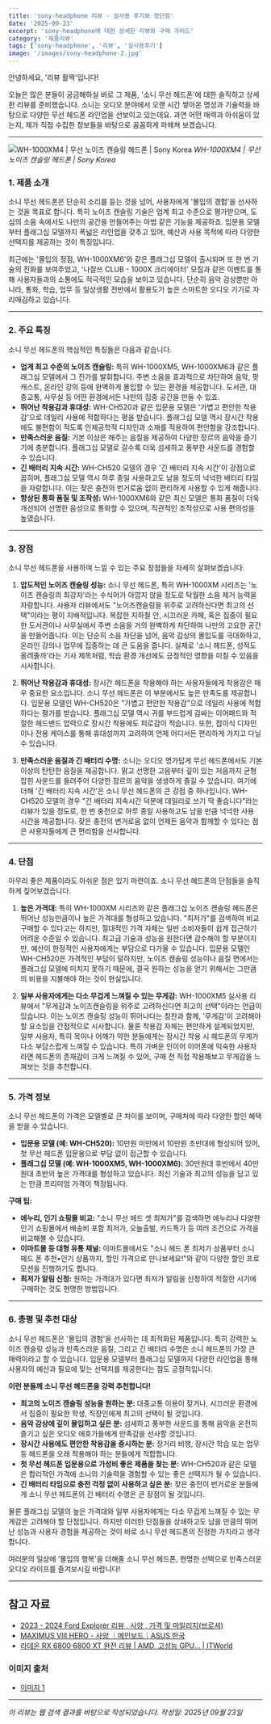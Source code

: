 ```yaml
---
title: 'sony-headphone 리뷰 - 실사용 후기와 장단점'
date: '2025-09-23'
excerpt: 'sony-headphone에 대한 상세한 리뷰와 구매 가이드'
category: '제품리뷰'
tags: ['sony-headphone', '리뷰', '실사용후기']
image: '/images/sony-headphone-2.jpg'
---
```


안녕하세요, '리뷰 활짝'입니다!

오늘은 많은 분들이 궁금해하실 바로 그 제품, '소니 무선 헤드폰'에 대한 솔직하고 상세한 리뷰를 준비했습니다. 소니는 오디오 분야에서 오랜 시간 쌓아온 명성과 기술력을 바탕으로 다양한 무선 헤드폰 라인업을 선보이고 있는데요. 과연 어떤 매력과 아쉬움이 있는지, 제가 직접 수집한 정보들을 바탕으로 꼼꼼하게 파헤쳐 보겠습니다.

---

![WH-1000XM4 | 무선 노이즈 캔슬링 헤드폰 | Sony Korea](/images/sony-headphone-2.jpg)
*WH-1000XM4 | 무선 노이즈 캔슬링 헤드폰 | Sony Korea*

### 1. 제품 소개

소니 무선 헤드폰은 단순히 소리를 듣는 것을 넘어, 사용자에게 '몰입의 경험'을 선사하는 것을 목표로 합니다. 특히 노이즈 캔슬링 기술은 업계 최고 수준으로 평가받으며, 도심의 소음 속에서도 나만의 공간을 만들어주는 마법 같은 기능을 제공하죠. 입문용 모델부터 플래그십 모델까지 폭넓은 라인업을 갖추고 있어, 예산과 사용 목적에 따라 다양한 선택지를 제공하는 것이 특징입니다.

최근에는 '몰입의 정점, WH-1000XM6'와 같은 플래그십 모델이 출시되며 또 한 번 기술의 진화를 보여주었고, '나잘쓰 CLUB - 1000X 크리에이터' 모집과 같은 이벤트를 통해 사용자들과의 소통에도 적극적인 모습을 보이고 있습니다. 단순히 음악 감상뿐만 아니라, 통화, 학습, 업무 등 일상생활 전반에서 활용도가 높은 스마트한 오디오 기기로 자리매김하고 있습니다.

---
### 2. 주요 특징

소니 무선 헤드폰의 핵심적인 특징들은 다음과 같습니다.

*   **업계 최고 수준의 노이즈 캔슬링:** 특히 WH-1000XM5, WH-1000XM6과 같은 플래그십 모델에서 그 진가를 발휘합니다. 주변 소음을 효과적으로 차단하여 음악, 팟캐스트, 온라인 강의 등에 완벽하게 몰입할 수 있는 환경을 제공합니다. 도서관, 대중교통, 사무실 등 어떤 환경에서든 나만의 집중 공간을 만들 수 있죠.
*   **뛰어난 착용감과 휴대성:** WH-CH520과 같은 입문용 모델은 '가볍고 편안한 착용감'으로 데일리 사용에 적합하다는 평을 받습니다. 플래그십 모델 역시 장시간 착용에도 불편함이 적도록 인체공학적 디자인과 소재를 적용하여 편안함을 강조합니다.
*   **만족스러운 음질:** 기본 이상은 해주는 음질을 제공하여 다양한 장르의 음악을 즐기기에 충분합니다. 플래그십 모델로 갈수록 더욱 섬세하고 풍부한 사운드를 경험할 수 있습니다.
*   **긴 배터리 지속 시간:** WH-CH520 모델의 경우 '긴 배터리 지속 시간'이 강점으로 꼽히며, 플래그십 모델 역시 하루 종일 사용하고도 남을 정도의 넉넉한 배터리 타임을 자랑합니다. 이는 잦은 충전의 번거로움 없이 편리하게 사용할 수 있게 해줍니다.
*   **향상된 통화 품질 및 조작성:** WH-1000XM6와 같은 최신 모델은 통화 품질이 더욱 개선되어 선명한 음성으로 통화할 수 있으며, 직관적인 조작성으로 사용 편의성을 높였습니다.

---
### 3. 장점

소니 무선 헤드폰을 사용하며 느낄 수 있는 주요 장점들을 자세히 살펴보겠습니다.

1.  **압도적인 노이즈 캔슬링 성능:**
    소니 무선 헤드폰, 특히 WH-1000XM 시리즈는 '노이즈 캔슬링의 최강자'라는 수식어가 아깝지 않을 정도로 탁월한 소음 제거 능력을 자랑합니다. 사용자 리뷰에서도 "노이즈캔슬링을 위주로 고려하신다면 최고의 선택"이라는 평이 지배적입니다. 복잡한 지하철 안, 시끄러운 카페, 혹은 집중이 필요한 도서관이나 사무실에서 주변 소음을 거의 완벽하게 차단하여 나만의 고요한 공간을 만들어줍니다. 이는 단순히 소음 차단을 넘어, 음악 감상의 몰입도를 극대화하고, 온라인 강의나 업무에 집중하는 데 큰 도움을 줍니다. 실제로 '소니 헤드폰, 성적도 올려줄까'라는 기사 제목처럼, 학습 환경 개선에도 긍정적인 영향을 미칠 수 있음을 시사합니다.

2.  **뛰어난 착용감과 휴대성:**
    장시간 헤드폰을 착용해야 하는 사용자들에게 착용감은 매우 중요한 요소입니다. 소니 무선 헤드폰은 이 부분에서도 높은 만족도를 제공합니다. 입문용 모델인 WH-CH520은 "가볍고 편안한 착용감"으로 데일리 사용에 적합하다는 평가를 받습니다. 플래그십 모델 역시 귀를 부드럽게 감싸는 이어패드와 적절한 헤드밴드 압력으로 장시간 착용에도 피로감이 적습니다. 또한, 접이식 디자인이나 전용 케이스를 통해 휴대성까지 고려하여 언제 어디서든 편리하게 가지고 다닐 수 있습니다.

3.  **만족스러운 음질과 긴 배터리 수명:**
    소니는 오디오 명가답게 무선 헤드폰에서도 기본 이상의 탄탄한 음질을 제공합니다. 맑고 선명한 고음부터 깊이 있는 저음까지 균형 잡힌 사운드를 들려주어 다양한 장르의 음악을 생생하게 즐길 수 있습니다. 여기에 더해 '긴 배터리 지속 시간'은 소니 무선 헤드폰의 큰 강점 중 하나입니다. WH-CH520 모델의 경우 "긴 배터리 지속시간 덕분에 데일리로 쓰기 딱 좋습니다"라는 리뷰가 있을 정도로, 한 번 충전으로 하루 종일 사용하고도 남을 만큼 넉넉한 사용 시간을 제공합니다. 잦은 충전의 번거로움 없이 언제든 음악과 함께할 수 있다는 점은 사용자들에게 큰 편리함을 선사합니다.

---
### 4. 단점

아무리 좋은 제품이라도 아쉬운 점은 있기 마련이죠. 소니 무선 헤드폰의 단점들을 솔직하게 짚어보겠습니다.

1.  **높은 가격대:**
    특히 WH-1000XM 시리즈와 같은 플래그십 노이즈 캔슬링 헤드폰은 뛰어난 성능만큼이나 높은 가격대를 형성하고 있습니다. "최저가"를 검색하여 비교 구매할 수 있다고는 하지만, 절대적인 가격 자체는 일반 소비자들이 쉽게 접근하기 어려운 수준일 수 있습니다. 최고급 기술과 성능을 원한다면 감수해야 할 부분이지만, 예산이 한정적인 사용자에게는 부담으로 다가올 수 있습니다. 입문용 모델인 WH-CH520은 가격적인 부담이 덜하지만, 노이즈 캔슬링 성능이나 음질 면에서는 플래그십 모델에 미치지 못하기 때문에, 결국 원하는 성능을 얻기 위해서는 그만큼의 비용을 지불해야 하는 것이 현실입니다.

2.  **일부 사용자에게는 다소 무겁게 느껴질 수 있는 무게감:**
    WH-1000XM5 실사용 리뷰에서 "무게감과 노이즈캔슬링을 위주로 고려하신다면 최고의 선택"이라는 언급이 있습니다. 이는 노이즈 캔슬링 성능이 뛰어나다는 칭찬과 함께, '무게감'이 고려해야 할 요소임을 간접적으로 시사합니다. 물론 착용감 자체는 편안하게 설계되었지만, 일부 사용자, 특히 목이나 어깨가 약한 분들에게는 장시간 착용 시 헤드폰의 무게가 다소 부담스럽게 느껴질 수 있습니다. 특히 가벼운 인이어 이어폰에 익숙한 사용자라면 헤드폰의 존재감이 크게 느껴질 수 있어, 구매 전 직접 착용해보고 무게감을 느껴보는 것을 추천합니다.

---
### 5. 가격 정보

소니 무선 헤드폰의 가격은 모델별로 큰 차이를 보이며, 구매처에 따라 다양한 할인 혜택을 받을 수 있습니다.

*   **입문용 모델 (예: WH-CH520):** 10만원 미만에서 10만원 초반대에 형성되어 있어, 첫 무선 헤드폰 입문용으로 부담 없이 접근할 수 있습니다.
*   **플래그십 모델 (예: WH-1000XM5, WH-1000XM6):** 30만원대 후반에서 40만원대 초반의 높은 가격대를 형성하고 있습니다. 최신 기술과 최고의 성능을 담고 있는 만큼 프리미엄 가격이 책정됩니다.

**구매 팁:**
*   **에누리, 인기 쇼핑몰 비교:** "소니 무선 헤드 셋 최저가"를 검색하면 에누리나 다양한 인기 쇼핑몰에서 배송비 포함 최저가, 오늘출발, 카드특가 등 여러 조건으로 가격을 비교해볼 수 있습니다.
*   **이마트몰 등 대형 유통 채널:** 이마트몰에서도 "소니 헤드 폰 최저가 상품부터 소니 헤드 폰 추천•인기 상품까지, 할인 가격으로 만나보세요!"와 같이 다양한 할인 프로모션을 진행하기도 합니다.
*   **최저가 알림 신청:** 원하는 가격대가 있다면 최저가 알림을 신청하여 적절한 시기에 구매하는 것도 현명한 방법입니다.

---
### 6. 총평 및 추천 대상

소니 무선 헤드폰은 '몰입의 경험'을 선사하는 데 최적화된 제품입니다. 특히 강력한 노이즈 캔슬링 성능과 만족스러운 음질, 그리고 긴 배터리 수명은 소니 헤드폰의 가장 큰 매력이라고 할 수 있습니다. 입문용 모델부터 플래그십 모델까지 다양한 라인업을 통해 사용자의 예산과 필요에 맞는 선택지를 제공한다는 점도 긍정적입니다.

**이런 분들께 소니 무선 헤드폰을 강력 추천합니다!**

*   **최고의 노이즈 캔슬링 성능을 원하는 분:** 대중교통 이용이 잦거나, 시끄러운 환경에서 집중이 필요한 학생, 직장인에게 최고의 선택이 될 것입니다.
*   **음악 감상에 깊이 몰입하고 싶은 분:** 섬세하고 풍부한 사운드를 통해 음악을 온전히 즐기고 싶은 오디오 애호가들에게 만족감을 선사할 것입니다.
*   **장시간 사용에도 편안한 착용감을 중시하는 분:** 장거리 비행, 장시간 학습 또는 업무 등 헤드폰을 오래 착용해야 하는 분들에게 적합합니다.
*   **첫 무선 헤드폰 입문용으로 가성비 좋은 제품을 찾는 분:** WH-CH520과 같은 모델은 합리적인 가격에 소니의 기술력을 경험할 수 있는 좋은 선택지가 될 수 있습니다.
*   **긴 배터리 타임으로 충전 걱정 없이 사용하고 싶은 분:** 잦은 충전이 번거로운 분들에게 소니 무선 헤드폰의 긴 배터리 수명은 큰 장점이 될 것입니다.

물론 플래그십 모델의 높은 가격대와 일부 사용자에게는 다소 무겁게 느껴질 수 있는 무게감은 고려해야 할 단점입니다. 하지만 이러한 단점들을 상쇄하고도 남을 만큼의 뛰어난 성능과 사용자 경험을 제공하는 것이 바로 소니 무선 헤드폰의 진정한 가치라고 생각합니다.

여러분의 일상에 '몰입의 행복'을 더해줄 소니 무선 헤드폰, 현명한 선택으로 만족스러운 오디오 라이프를 즐겨보시길 바랍니다!

---



## 참고 자료

- [2023 - 2024 Ford Explorer 리뷰 , 사양 , 가격 및 마일리지(브로셔)](https://www.autouserguide.com/ko/블로그/2023-포드-익스플로러-사양-가격-특징-마일리지-브로셔/)
- [MAXIMUS VIII HERO - 사양 ｜메인보드｜ASUS 한국](https://www.asus.com/kr/motherboards-components/motherboards/all-series/maximus-viii-hero/techspec/)
- [라데온 RX 6800·6800 XT 완전 리뷰 | AMD, 고성능 GPU... | ITWorld](https://www.itworld.co.kr/article/3549945/라데온-rx-6800·6800-xt-완전-리뷰-amd-고성능-gpu-시장으로-화려하.html)

### 이미지 출처
- [이미지 1](https://www.sony.co.kr/image/a623e0ac346dea68e59c279e05221b59?fmt=pjpeg&bgcolor=FFFFFF&bgc=FFFFFF&wid=2515&hei=1320)


---
*이 리뷰는 웹 검색 결과를 바탕으로 작성되었습니다.*
*작성일: 2025년 09월 23일*
